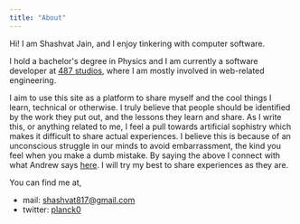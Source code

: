 ```yaml
---
title: "About"
---
```


Hi! I am Shashvat Jain, and I enjoy tinkering with computer software.

I hold a bachelor's degree in Physics and I am currently a software developer at [487 studios](https://www.foureightseven.studio/), where I am mostly involved in web-related engineering.

I aim to use this site as a platform to share myself and the cool things I learn, technical or otherwise. I truly believe that people should be identified by the work they put out, and the lessons they learn and share. As I write this, or anything related to me, I feel a pull towards artificial sophistry which makes it difficult to share actual experiences. I believe this is because of an unconscious struggle in our minds to avoid embarrassment, the kind you feel when you make a dumb mistake. By saying the above I connect with what Andrew says [here](https://boz.com/about). I will try my best to share experiences as they are.

You can find me at,

- mail: [shashvat817@gmail.com](mailto:shashvat817@gmail.com)
- twitter: [planck0](https://x.com/planck0)
